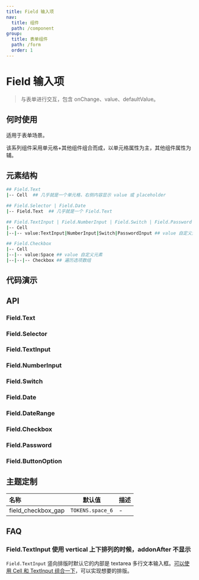 ```yaml
---
title: Field 输入项
nav:
  title: 组件
  path: /component
group:
  title: 表单组件
  path: /form
  order: 1
---
```


# Field 输入项

> 与表单进行交互，包含 onChange、value、defaultValue。

## 何时使用

适用于表单场景。

该系列组件采用单元格+其他组件组合而成，以单元格属性为主，其他组件属性为辅。

## 元素结构

```bash
## Field.Text
|-- Cell  ## 几乎就是一个单元格，右侧内容显示 value 或 placeholder

## Field.Selector | Field.Date
|-- Field.Text  ## 几乎就是一个 Field.Text

## Field.TextInput | Field.NumberInput | Field.Switch | Field.Password
|-- Cell
|--|-- value:TextInput|NumberInput|Switch|PasswordInput ## value 自定义元素

## Field.Checkbox
|-- Cell
|--|-- value:Space ## value 自定义元素
|--|--|-- Checkbox ## 遍历选项数组
```

## 代码演示

<code src="./__fixtures__/text.tsx"></code>

<code src="./__fixtures__/selector.tsx"></code>

<code src="./__fixtures__/text-input.tsx"></code>

<code src="./__fixtures__/number-input.tsx"></code>

<code src="./__fixtures__/switch.tsx"></code>

<code src="./__fixtures__/date.tsx"></code>

<code src="./__fixtures__/date-range.tsx"></code>

<code src="./__fixtures__/checkbox.tsx"></code>

<code src="./__fixtures__/password.tsx"></code>

<code src="./__fixtures__/button-option.tsx"></code>

## API

### Field.Text

<API hideTitle src="./field-text.tsx"></API>

### Field.Selector

<API hideTitle src="./field-selector.tsx"></API>

### Field.TextInput

<API hideTitle src="./field-text-input.tsx"></API>

### Field.NumberInput

<API hideTitle src="./field-number-input.tsx"></API>

### Field.Switch

<API hideTitle src="./field-switch.tsx"></API>

### Field.Date

<API hideTitle src="./field-date.tsx"></API>

### Field.DateRange

<API hideTitle src="./field-date-range.tsx"></API>

### Field.Checkbox

<API hideTitle src="./field-checkbox.tsx"></API>

### Field.Password

<API hideTitle src="./field-password.tsx"></API>

### Field.ButtonOption

<API hideTitle src="./field-button-option.tsx"></API>

## 主题定制

| 名称               | 默认值           | 描述 |
| :----------------- | ---------------- | ---- |
| field_checkbox_gap | `TOKENS.space_6` | -    |

## FAQ

### Field.TextInput 使用 vertical 上下排列的时候，addonAfter 不显示

`Field.TextInput` 竖向排版时默认它的内部是 textarea 多行文本输入框。[可以使用 Cell 和 TextInput 组合一下](https://github.com/24jieqi/react-native-xiaoshu/issues/46#issuecomment-1851336433)，可以实现想要的排版。
